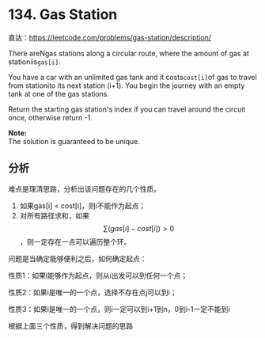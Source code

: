 # 134. Gas Station

直达：https://leetcode.com/problems/gas-station/description/

There areNgas stations along a circular route, where the amount of gas at stationiis`gas[i]`.

You have a car with an unlimited gas tank and it costs`cost[i]`of gas to travel from stationito its next station \(i+1\). You begin the journey with an empty tank at one of the gas stations.

Return the starting gas station's index if you can travel around the circuit once, otherwise return -1.

**Note:**  
The solution is guaranteed to be unique.

## 分析

难点是理清思路，分析出该问题存在的几个性质。

1. 如果gas\[i\] &lt; cost\[i\]，则i不能作为起点；
2. 对所有路径求和，如果$$\sum{(gas[i] - cost[i])} > 0$$，则一定存在一点可以遍历整个环。

问题是当确定能够便利之后，如何确定起点：

性质1：如果i能够作为起点，则从i出发可以到任何一个点；

性质2：如果i是唯一的一个点，选择不存在点j可以到i；

性质3：如果i是唯一的一个点，则i一定可以到i+1到n，0到i-1一定不能到i

根据上面三个性质，得到解决问题的思路





